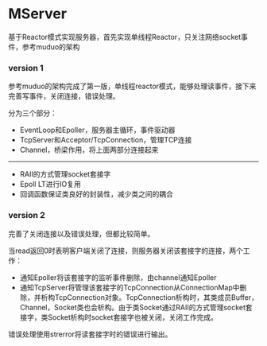 # MServer
基于Reactor模式实现服务器，首先实现单线程Reactor，只关注网络socket事件，参考muduo的架构

### version 1
参考muduo的架构完成了第一版，单线程reactor模式，能够处理读事件，接下来完善写事件，关闭连接，错误处理。  

分为三个部分：
* EventLoop和Epoller，服务器主循环，事件驱动器
* TcpServer和Acceptor/TcpConnection，管理TCP连接
* Channel，桥梁作用，将上面两部分连接起来
***

* RAII的方式管理socket套接字
* Epoll LT进行IO复用
* 回调函数保证类良好的封装性，减少类之间的耦合

### version 2
完善了关闭连接以及错误处理，但都比较简单。    

当read返回0时表明客户端关闭了连接，则服务器关闭该套接字的连接，两个工作：
* 通知Epoller将该套接字的监听事件删除，由channel通知Epoller
* 通知TcpServer将管理该套接字的TcpConnection从ConnectionMap中删除，并析构TcpConnection对象。TcpConnection析构时，其类成员Buffer，Channel，Socket类也会析构。由于类Socket通过RAII的方式管理socket套接字，类Socket析构时socket套接字也被关闭，关闭工作完成。
  
 错误处理使用strerror将读套接字时的错误进行输出。
